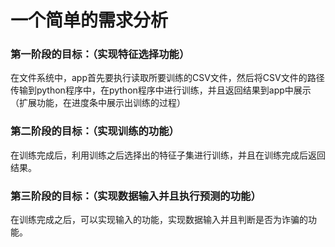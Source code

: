 
# 一个简单的需求分析

### 第一阶段的目标：（实现特征选择功能）
在文件系统中，app首先要执行读取所要训练的CSV文件，然后将CSV文件的路径传输到python程序中，在python程序中进行训练，并且返回结果到app中展示（扩展功能，在进度条中展示出训练的过程）

### 第二阶段的目标：（实现训练的功能）
在训练完成后，利用训练之后选择出的特征子集进行训练，并且在训练完成后返回结果。

### 第三阶段的目标：（实现数据输入并且执行预测的功能）
在训练完成之后，可以实现输入的功能，实现数据输入并且判断是否为诈骗的功能。

